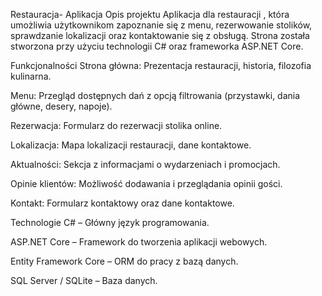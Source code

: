 Restauracja- Aplikacja
Opis projektu
Aplikacja dla restauracji , która umożliwia użytkownikom zapoznanie się z menu, rezerwowanie stolików, sprawdzanie lokalizacji oraz kontaktowanie się z obsługą. Strona została stworzona przy użyciu technologii C# oraz frameworka ASP.NET Core.

Funkcjonalności
Strona główna: Prezentacja restauracji, historia, filozofia kulinarna.

Menu: Przegląd dostępnych dań z opcją filtrowania (przystawki, dania główne, desery, napoje).

Rezerwacja: Formularz do rezerwacji stolika online.

Lokalizacja: Mapa lokalizacji restauracji, dane kontaktowe.

Aktualności: Sekcja z informacjami o wydarzeniach i promocjach.

Opinie klientów: Możliwość dodawania i przeglądania opinii gości.

Kontakt: Formularz kontaktowy oraz dane kontaktowe.

Technologie
C# – Główny język programowania.

ASP.NET Core – Framework do tworzenia aplikacji webowych.

Entity Framework Core – ORM do pracy z bazą danych.

SQL Server / SQLite – Baza danych.

